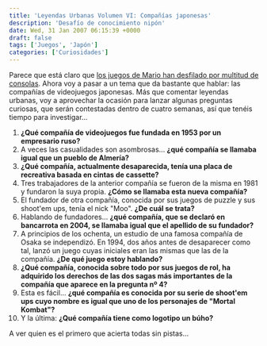 ```yaml
---
title: 'Leyendas Urbanas Volumen VI: Compañías japonesas'
description: 'Desafío de conocimiento nipón'
date: Wed, 31 Jan 2007 06:15:39 +0000
draft: false
tags: ['Juegos', 'Japón']
categories: ['Curiosidades']
---
```


Parece que está claro que [los juegos de Mario han desfilado por multitud de consolas](/leyendas-urbanas-volumen-v-juegos-de-mario/). Ahora voy a pasar a un tema que da bastante que hablar: las compañías de videojuegos japonesas. Más que comentar leyendas urbanas, voy a aprovechar la ocasión para lanzar algunas preguntas curiosas, que serán contestadas dentro de cuatro semanas, así que tenéis tiempo para investigar...

1.  **¿Qué compañía de videojuegos fue fundada en 1953 por un empresario ruso?**
2.  A veces las casualidades son asombrosas... **¿qué compañía se llamaba igual que un pueblo de Almería?**
3.  **¿Qué compañía, actualmente desaparecida, tenía una placa de recreativa basada en cintas de cassette?**
4.  Tres trabajadores de la anterior compañía se fueron de la misma en 1981 y fundaron la suya propia. **¿Cómo se llamaba esta nueva compañía?**
5.  El fundador de otra compañía, conocida por sus juegos de puzzle y sus shoot'em ups, tenía el nick "Moo". **¿De cuál se trata?**
6.  Hablando de fundadores... **¿qué compañía, que se declaró en bancarrota en 2004, se llamaba igual que el apellido de su fundador?**
7.  A principios de los ochenta, un estudio de una famosa compañía de Osaka se independizó. En 1994, dos años antes de desaparecer como tal, lanzó un juego cuyas iniciales eran las mismas que las de la compañía. **¿De qué juego estoy hablando?**
8.  **¿Qué compañía, conocida sobre todo por sus juegos de rol, ha adquirido los derechos de las dos sagas más importantes de la compañía que aparece en la pregunta nº 4?**
9.  Esta es fácil... **¿qué compañía es conocida por su serie de shoot'em ups cuyo nombre es igual que uno de los personajes de "Mortal Kombat"?**
10.  Y la última: **¿Qué compañía tiene como logotipo un búho?**

A ver quien es el primero que acierta todas sin pistas...